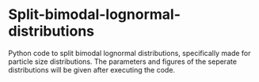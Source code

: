 # Split-bimodal-lognormal-distributions
Python code to split bimodal lognormal distributions, specifically made for particle size distributions. The parameters and figures of the seperate distributions will be given after executing the code.
